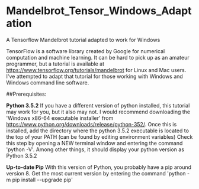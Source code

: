 # Mandelbrot_Tensor_Windows_Adaptation
A Tensorflow Mandelbrot tutorial adapted to work for Windows

TensorFlow is a software library created by Google for numerical computation and machine learning. It can be hard to pick up as an amateur programmer, but a tutorial is available at https://www.tensorflow.org/tutorials/mandelbrot for Linux and Mac users. I've attempted to adapt that tutorial for those working with Windows and Windows command line software.

##Prerequisites:


**Python 3.5.2**
If you have a different version of python installed, this tutorial may work for you, but it also may not. I would recommend downloading the 'Windows x86-64 executable installer' from https://www.python.org/downloads/release/python-352/. Once this is installed, add the directory where the python 3.5.2 executable is located to the top of your PATH (can be found by editing environment variables)
Check this step by opening a NEW terminal window and entering the command 'python -V'. Among other things, it should display your python version as Python 3.5.2


**Up-to-date Pip**
With this version of Python, you probably have a pip around version 8. Get the most current version by entering the command 'python -m pip install --upgrade pip'
